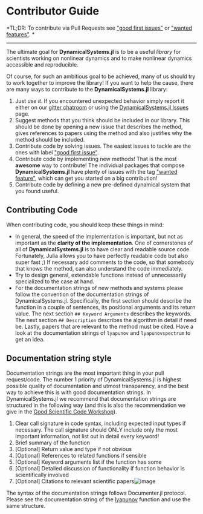 # Contributor Guide

*TL;DR: To contribute via Pull Requests see ["good first issues"](https://github.com/issues?q=is%3Aopen+is%3Aissue+repo%3AJuliaDynamics%2FChaosTools.jl+repo%3AJuliaDynamics%2FDynamicalSystemsBase.jl+repo%3AJuliaDynamics%2FDelayEmbeddings.jl+repo%3AJuliaDynamics%2FRecurrenceAnalysis.jl+repo%3AJuliaDynamics%2FEntropies.jl+repo%3AJuliaDynamics%2FDynamicalSystems.jl+label%3A%22good+first+issue%22+) or ["wanted features"](https://github.com/issues?q=is%3Aopen+is%3Aissue+repo%3AJuliaDynamics%2FChaosTools.jl+repo%3AJuliaDynamics%2FDynamicalSystemsBase.jl+repo%3AJuliaDynamics%2FDelayEmbeddings.jl+repo%3AJuliaDynamics%2FRecurrenceAnalysis.jl+repo%3AJuliaDynamics%2FEntropies.jl+repo%3AJuliaDynamics%2FDynamicalSystems.jl+label%3A%22wanted+feature%22+). *

---

The ultimate goal for **DynamicalSystems.jl** is
to be a useful *library* for scientists working on nonlinear dynamics and to make nonlinear dynamics accessible and reproducible.

Of course, for such an ambitious goal to be achieved, many of us should try to
work together to improve the library! If you want to help the cause, there are many ways to contribute to the **DynamicalSystems.jl** library:

1. Just *use it*. If you encountered unexpected behavior simply report it either on
   our [gitter chatroom](https://gitter.im/JuliaDynamics/Lobby) or using the
   [DynamicalSystems.jl Issues](https://github.com/JuliaDynamics/DynamicalSystems.jl/issues) page.
2. Suggest methods that you think should be included in our library. This should be
   done by opening a new issue that describes the method, gives references to papers
   using the method and also justifies why the method should be included.
3. Contribute code by solving issues. The easiest issues to tackle are the ones with label ["good first issue"](https://github.com/issues?q=is%3Aopen+is%3Aissue+repo%3AJuliaDynamics%2FChaosTools.jl+repo%3AJuliaDynamics%2FDynamicalSystemsBase.jl+repo%3AJuliaDynamics%2FDelayEmbeddings.jl+repo%3AJuliaDynamics%2FRecurrenceAnalysis.jl+repo%3AJuliaDynamics%2FDynamicalSystems.jl+label%3A%22good+first+issue%22+).
4. Contribute code by implementing new methods! That is the most **awesome** way to
   contribute! The individual packages that compose **DynamicalSystems.jl** have plenty of issues with the tag ["wanted feature"](https://github.com/issues?q=is%3Aopen+is%3Aissue+repo%3AJuliaDynamics%2FChaosTools.jl+repo%3AJuliaDynamics%2FDynamicalSystemsBase.jl+repo%3AJuliaDynamics%2FDelayEmbeddings.jl+repo%3AJuliaDynamics%2FRecurrenceAnalysis.jl+repo%3AJuliaDynamics%2FDynamicalSystems.jl+label%3A%22wanted+feature%22+), which can get you started on a big contribution!
5. Contribute code by defining a new pre-defined dynamical system that you found useful.

## Contributing Code
When contributing code, you should keep these things in mind:

* In general, the
  speed of the implementation is important, but not as important as the
  **clarity of the implementation**. One of cornerstones of all of
  **DynamicalSystems.jl** is to have clear and readable source code. Fortunately,
  Julia allows you to have perfectly readable code but also super fast ;)
  If necessary add comments to the code, so that somebody that knows the method, can also understand the code immediately.
* Try to design general, extendable functions instead of unnecessarily specialized to the case at hand.
* For the documentation strings of new methods and systems please follow the convention of the documentation strings of DynamicalSystems.jl. Specifically, the first section should describe the function in a couple of sentences, its positional arguments and its return value. The next section `## Keyword Arguments` describes the keywords. The next section `## Description` describes the algorithm in detail if need be. Lastly, papers that are relevant to the method must be cited. Have a look at the documentation strings of `lyapunov` and `lyapunovspectrum` to get an idea.

## Documentation string style
Documentation strings are the most important thing in your pull request/code. The number 1 priority of DynamicalSystems.jl is highest possible quality of documentation and utmost transparency, and the best way to achieve this is with good documentation strings. In DynamicalSystems.jl we recommend that documentation strings are structured in the following way (and this is also the recommendation we give in the [Good Scientific Code Workshop](https://youtu.be/x3swaMSCcYk?t=11087)). 

1. Clear call signature in code syntax, including expected input types if necessary. The call signature should ONLY include only the most important information, not list out in detail every keyword!
1. Brief summary of the function
1. [Optional] Return value and type if not obvious
1. [Optional] References to related functions if sensible
1. [Optional] Keyword arguments list if the function has some
1. [Optional] Detailed discussion of functionality if function behavior is scientifically involved
1. [Optional] Citations to relevant scientific papers![image](https://user-images.githubusercontent.com/19669089/198302937-6d5553d7-03cc-4e60-83ce-57d7dc3bbd9b.png)

The syntax of the documentation strings follows Documenter.jl protocol. Please see the documentation string of the [lyapunov](https://github.com/JuliaDynamics/ChaosTools.jl/blob/main/src/chaosdetection/lyapunovs/lyapunov.jl#L4-L65) function and use the same structure.
